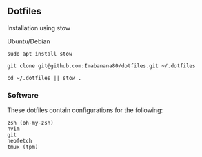 ## Dotfiles
Installation using stow

Ubuntu/Debian
```
sudo apt install stow
```
```
git clone git@github.com:Imabanana80/dotfiles.git ~/.dotfiles
```
```
cd ~/.dotfiles || stow .
```

### Software
These dotfiles contain configurations for the following:
```
zsh (oh-my-zsh)
nvim 
git
neofetch
tmux (tpm)
```
